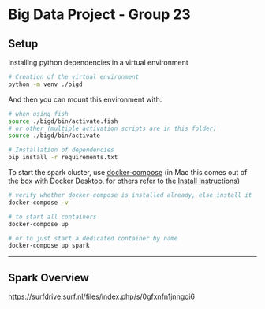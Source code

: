# Big Data Project - Group 23


## Setup

Installing python dependencies in a virtual environment

```bash
# Creation of the virtual environment
python -m venv ./bigd
```

And then you can mount this environment with: 
```bash
# when using fish
source ./bigd/bin/activate.fish
# or other (multiple activation scripts are in this folder)
source ./bigd/bin/activate
```

```bash
# Installation of dependencies
pip install -r requirements.txt
```

To start the spark cluster, use [docker-compose](https://docs.docker.com/compose/install/) (in Mac this comes out of the box with Docker Desktop, for others refer to the [Install Instructions](https://docs.docker.com/compose/install/))

```bash
# verify whether docker-compose is installed already, else install it
docker-compose -v
```


```bash
# to start all containers
docker-compose up 

# or to just start a dedicated container by name
docker-compose up spark
```
---
## Spark Overview
https://surfdrive.surf.nl/files/index.php/s/0gfxnfn1jnngoi6
